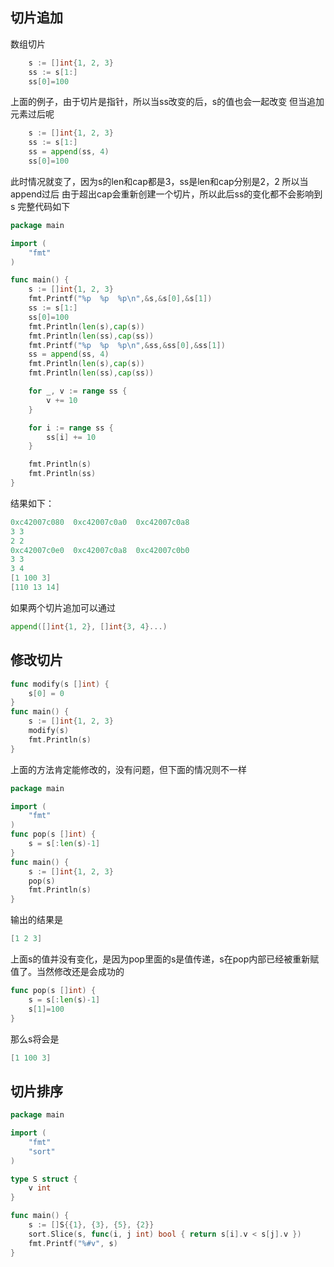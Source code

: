 ## 切片追加

数组切片
```go
    s := []int{1, 2, 3}
	ss := s[1:]
	ss[0]=100
```
上面的例子，由于切片是指针，所以当ss改变的后，s的值也会一起改变
但当追加元素过后呢
```go
    s := []int{1, 2, 3}
	ss := s[1:]
	ss = append(ss, 4)
	ss[0]=100
```
此时情况就变了，因为s的len和cap都是3，ss是len和cap分别是2，2 所以当append过后
由于超出cap会重新创建一个切片，所以此后ss的变化都不会影响到s
完整代码如下
```go
package main

import (
	"fmt"
)

func main() {
	s := []int{1, 2, 3}
	fmt.Printf("%p  %p  %p\n",&s,&s[0],&s[1])
	ss := s[1:]
	ss[0]=100
	fmt.Println(len(s),cap(s))
	fmt.Println(len(ss),cap(ss))
	fmt.Printf("%p  %p  %p\n",&ss,&ss[0],&ss[1])
	ss = append(ss, 4)
	fmt.Println(len(s),cap(s))
	fmt.Println(len(ss),cap(ss))

	for _, v := range ss {
		v += 10
	}

	for i := range ss {
		ss[i] += 10
	}

	fmt.Println(s)
	fmt.Println(ss)
}
```
结果如下：
```go
0xc42007c080  0xc42007c0a0  0xc42007c0a8
3 3
2 2
0xc42007c0e0  0xc42007c0a8  0xc42007c0b0
3 3
3 4
[1 100 3]
[110 13 14]
```

如果两个切片追加可以通过
```go
append([]int{1, 2}, []int{3, 4}...)
```

## 修改切片
```go
func modify(s []int) {
    s[0] = 0
}
func main() {
    s := []int{1, 2, 3}
    modify(s)
    fmt.Println(s)
}

```
上面的方法肯定能修改的，没有问题，但下面的情况则不一样
```go
package main

import (
	"fmt"
)
func pop(s []int) {
	s = s[:len(s)-1]
}
func main() {
	s := []int{1, 2, 3}
	pop(s)
	fmt.Println(s)
}
```
输出的结果是
```go
[1 2 3]
```
上面s的值并没有变化，是因为pop里面的s是值传递，s在pop内部已经被重新赋值了。当然修改还是会成功的
```go
func pop(s []int) {
	s = s[:len(s)-1]
	s[1]=100
}
```
那么s将会是
```go
[1 100 3]
```


## 切片排序
```go
package main

import (
	"fmt"
	"sort"
)

type S struct {
	v int
}

func main() {
	s := []S{{1}, {3}, {5}, {2}}
	sort.Slice(s, func(i, j int) bool { return s[i].v < s[j].v })
	fmt.Printf("%#v", s)
}
```